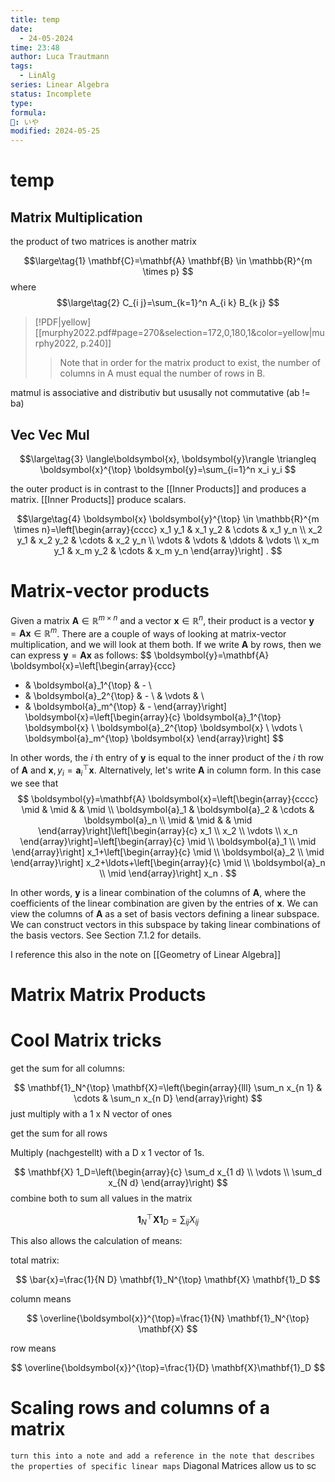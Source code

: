 ```yaml
---
title: temp
date:
  - 24-05-2024
time: 23:48
author: Luca Trautmann
tags:
  - LinAlg
series: Linear Algebra
status: Incomplete
type: 
formula: 
🍙: いや
modified: 2024-05-25
---
```

# temp

## Matrix Multiplication

the product of two matrices is another matrix

$$\large\tag{1}
\mathbf{C}=\mathbf{A} \mathbf{B} \in \mathbb{R}^{m \times p}
$$
where
$$\large\tag{2}
C_{i j}=\sum_{k=1}^n A_{i k} B_{k j}
$$

> [!PDF|yellow] [[murphy2022.pdf#page=270&selection=172,0,180,1&color=yellow|murphy2022, p.240]]
> > Note that in order for the matrix product to exist, the number of columns in A must equal the number of rows in B.

matmul is associative and distributiv but ususally not commutative (ab != ba)

## Vec Vec Mul

$$\large\tag{3}
\langle\boldsymbol{x}, \boldsymbol{y}\rangle \triangleq \boldsymbol{x}^{\top} \boldsymbol{y}=\sum_{i=1}^n x_i y_i
$$

the outer product is in contrast to the [[Inner Products]] and produces a matrix. [[Inner Products]] produce scalars. 

$$\large\tag{4}
\boldsymbol{x} \boldsymbol{y}^{\top} \in \mathbb{R}^{m \times n}=\left[\begin{array}{cccc}
x_1 y_1 & x_1 y_2 & \cdots & x_1 y_n \\
x_2 y_1 & x_2 y_2 & \cdots & x_2 y_n \\
\vdots & \vdots & \ddots & \vdots \\
x_m y_1 & x_m y_2 & \cdots & x_m y_n
\end{array}\right] .
$$


# Matrix-vector products

Given a matrix $\mathbf{A} \in \mathbb{R}^{m \times n}$ and a vector $\boldsymbol{x} \in \mathbb{R}^n$, their product is a vector $\boldsymbol{y}=\mathbf{A} \boldsymbol{x} \in \mathbb{R}^m$. There are a couple of ways of looking at matrix-vector multiplication, and we will look at them both.
If we write $\mathbf{A}$ by rows, then we can express $\boldsymbol{y}=\mathbf{A} \boldsymbol{x}$ as follows:
$$
\boldsymbol{y}=\mathbf{A} \boldsymbol{x}=\left[\begin{array}{ccc}
- & \boldsymbol{a}_1^{\top} & - \\
- & \boldsymbol{a}_2^{\top} & - \\
& \vdots & \\
- & \boldsymbol{a}_m^{\top} & -
\end{array}\right] \boldsymbol{x}=\left[\begin{array}{c}
\boldsymbol{a}_1^{\top} \boldsymbol{x} \\
\boldsymbol{a}_2^{\top} \boldsymbol{x} \\
\vdots \\
\boldsymbol{a}_m^{\top} \boldsymbol{x}
\end{array}\right]
$$

In other words, the $i$ th entry of $\boldsymbol{y}$ is equal to the inner product of the $i$ th row of $\mathbf{A}$ and $\boldsymbol{x}, y_i=\boldsymbol{a}_i^{\top} \boldsymbol{x}$. Alternatively, let's write $\mathbf{A}$ in column form. In this case we see that
$$
\boldsymbol{y}=\mathbf{A} \boldsymbol{x}=\left[\begin{array}{cccc}
\mid & \mid & & \mid \\
\boldsymbol{a}_1 & \boldsymbol{a}_2 & \cdots & \boldsymbol{a}_n \\
\mid & \mid & & \mid
\end{array}\right]\left[\begin{array}{c}
x_1 \\
x_2 \\
\vdots \\
x_n
\end{array}\right]=\left[\begin{array}{c}
\mid \\
\boldsymbol{a}_1 \\
\mid
\end{array}\right] x_1+\left[\begin{array}{c}
\mid \\
\boldsymbol{a}_2 \\
\mid
\end{array}\right] x_2+\ldots+\left[\begin{array}{c}
\mid \\
\boldsymbol{a}_n \\
\mid
\end{array}\right] x_n .
$$

In other words, $\boldsymbol{y}$ is a linear combination of the columns of $\mathbf{A}$, where the coefficients of the linear combination are given by the entries of $\boldsymbol{x}$. We can view the columns of $\mathbf{A}$ as a set of basis vectors defining a linear subspace. We can construct vectors in this subspace by taking linear combinations of the basis vectors. See Section 7.1.2 for details.

I reference this also in the note on [[Geometry of Linear Algebra]]


# Matrix Matrix Products


# Cool Matrix tricks

get the sum for all columns: 

$$
\mathbf{1}_N^{\top} \mathbf{X}=\left(\begin{array}{lll}
\sum_n x_{n 1} & \cdots & \sum_n x_{n D}
\end{array}\right)
$$
just multiply with a 1 x N vector of ones 

get the sum for all rows 

Multiply (nachgestellt) with a D x 1 vector of 1s. 

$$
\mathbf{X} 1_D=\left(\begin{array}{c}
\sum_d x_{1 d} \\
\vdots \\
\sum_d x_{N d}
\end{array}\right)
$$
combine both to sum all values in the matrix 

$$
\mathbf{1}_N^{\top} \mathbf{X} \mathbf{1}_D=\sum_{i j} X_{i j}
$$

This also allows the calculation of means: 

total matrix: 

$$
\bar{x}=\frac{1}{N D} \mathbf{1}_N^{\top} \mathbf{X} \mathbf{1}_D
$$


column means

$$
\overline{\boldsymbol{x}}^{\top}=\frac{1}{N} \mathbf{1}_N^{\top} \mathbf{X}
$$

row means

$$
\overline{\boldsymbol{x}}^{\top}=\frac{1}{D} \mathbf{X}\mathbf{1}_D
$$


# Scaling rows and columns of a matrix
`turn this into a note and add a reference in the note that describes the properties of specific linear maps`
Diagonal Matrices allow us to sc